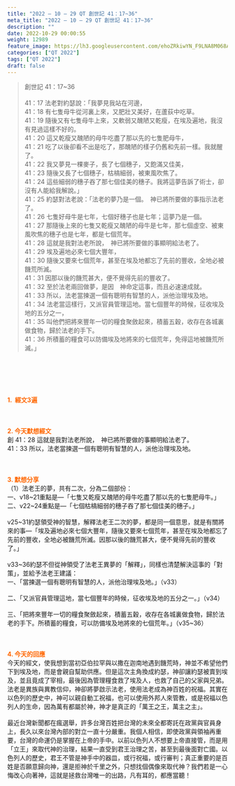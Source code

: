 ```yaml
---
title: "2022 – 10 – 29 QT 創世記 41：17~36"
meta_title: "2022 – 10 – 29 QT 創世記 41：17~36"
description: ""
date: 2022-10-29 00:00:55
weight: 12989
feature_image: https://lh3.googleusercontent.com/ehoZRkiwYN_F9LNA8M068AYxt73EavCZno-PD1cJRuf5BbSkQVUWr3gNEbt5kSs28Pb_Elg17kSrtf9ybWvojWoMV6I4tPM3vGRGDq6GkKkPdL2Gut4QAIw4-uykKUAtNiKgQKntvsU=w800
categories: ["QT 2022"]
tags: ["QT 2022"]
draft: false
---
```


<blockquote>創世記 41：17~36<br />
<br />
41：17 法老對約瑟說：「我夢見我站在河邊，<br />
41：18 有七隻母牛從河裏上來，又肥壯又美好，在蘆荻中吃草。<br />
41：19 隨後又有七隻母牛上來，又軟弱又醜陋又乾瘦，在埃及遍地，我沒有見過這樣不好的。<br />
41：20 這又乾瘦又醜陋的母牛吃盡了那以先的七隻肥母牛，<br />
41：21 吃了以後卻看不出是吃了，那醜陋的樣子仍舊和先前一樣。我就醒了。<br />
41：22 我又夢見一棵麥子，長了七個穗子，又飽滿又佳美，<br />
41：23 隨後又長了七個穗子，枯槁細弱，被東風吹焦了。<br />
41：24 這些細弱的穗子吞了那七個佳美的穗子。我將這夢告訴了術士，卻沒有人能給我解說。」<br />
41：25 約瑟對法老說：「法老的夢乃是一個。　神已將所要做的事指示法老了。<br />
41：26 七隻好母牛是七年，七個好穗子也是七年；這夢乃是一個。<br />
41：27 那隨後上來的七隻又乾瘦又醜陋的母牛是七年，那七個虛空、被東風吹焦的穗子也是七年，都是七個荒年。<br />
41：28 這就是我對法老所說，　神已將所要做的事顯明給法老了。<br />
41：29 埃及遍地必來七個大豐年，<br />
41：30 隨後又要來七個荒年，甚至在埃及地都忘了先前的豐收，全地必被饑荒所滅。<br />
41：31 因那以後的饑荒甚大，便不覺得先前的豐收了。<br />
41：32 至於法老兩回做夢，是因　神命定這事，而且必速速成就。<br />
41：33 所以，法老當揀選一個有聰明有智慧的人，派他治理埃及地。<br />
41：34 法老當這樣行，又派官員管理這地。當七個豐年的時候，征收埃及地的五分之一，<br />
41：35 叫他們把將來豐年一切的糧食聚斂起來，積蓄五穀，收存在各城裏做食物，歸於法老的手下。<br />
41：36 所積蓄的糧食可以防備埃及地將來的七個荒年，免得這地被饑荒所滅。」</blockquote><br />
&nbsp;<br />
<br />
&nbsp;<br />
<br />
<span style="color: #ff6600;"><strong>1.  經文3遍</strong></span><br />
<br />
&nbsp;<br />
<br />
<span style="color: #ff6600;"><strong>2. 今天默想經文<br />
</strong></span>創 41：28 這就是我對法老所說，　神已將所要做的事顯明給法老了。<br />
41：33 所以，法老當揀選一個有聰明有智慧的人，派他治理埃及地。<br />
<br />
&nbsp;<br />
<br />
<strong><span style="color: #ff6600;">3. 默想分享<br />
</span></strong>（1）法老王的夢，共有二次，分為二個部份：<br />
一、v18~21重點是—「七隻又乾瘦又醜陋的母牛吃盡了那以先的七隻肥母牛。」<br />
二、v22~24重點是—「七個枯槁細弱的穗子吞了那七個佳美的穗子。」<br />
<br />
v25~31約瑟領受神的智慧，解釋法老王二次的夢，都是同一個意思，就是有關將來的事—「埃及遍地必來七個大豐年，隨後又要來七個荒年，甚至在埃及地都忘了先前的豐收，全地必被饑荒所滅。因那以後的饑荒甚大，便不覺得先前的豐收了。」<br />
<br />
v33~36約瑟不但從神領受了法老王異夢的「解釋」，同樣也清楚解決這事的「對策」，並給予法老王建議：<br />
一、「當揀選一個有聰明有智慧的人，派他治理埃及地。」（v33）<br />
<br />
二、「又派官員管理這地，當七個豐年的時候，征收埃及地的五分之一。」（v34）<br />
<br />
三、「把將來豐年一切的糧食聚斂起來，積蓄五穀，收存在各城裏做食物，歸於法老的手下。所積蓄的糧食，可以防備埃及地將來的七個荒年。」（v35~36）<br />
<br />
&nbsp;<br />
<br />
<strong><span style="color: #ff6600;">4. 今天的回應<br />
</span></strong>今天的經文，使我想到當初亞伯拉罕與以撒在迦南地遇到饑荒時，神並不希望他們下到埃及地，而是會親自幫助供應。但是這次主角換成約瑟，神卻讓約瑟被賣到埃及，並且竟成了宰相，最後因為管理糧食救了埃及人，也救了自己的父家與兄弟。法老是異族與異教信仰，神卻將夢啟示法老，使用法老成為神百姓的祝福。其實在以色列的歷史中，神可以親自動工祝福，也可以使用外邦人來管教，或是祝福以色列人的生命，因為萬有都屬於神，神才是真正的「萬王之王，萬主之主」。<br />
<br />
最近台灣新聞都在瘋選舉，許多台灣百姓把台灣的未來全都寄託在政黨與官員身上，長久以來台灣內部的對立一直十分嚴重。我個人相信，即使政黨與領袖再重要，台灣的命運仍是掌握在上帝的手中。以前以色列人不想要上帝直接管，而是用「立王」來取代神的治理，結果一直受到君王治理之苦，甚至到最後面對亡國。以色列人的歷史，君王不管是神手中的器皿，或行祝福，或行審判；真正重要的是百姓是否願意歸向神，還是拒神於千里之外，只想找個偶像來取代神？我們若是一心悔改心向著神，這就是拯救台灣唯一的出路，凡有耳的，都應當聽！<br />
<div id="gtx-trans" style="position: absolute; left: -28px; top: 1428.33px;"><br />
<div class="gtx-trans-icon"></div><br />
</div>
        